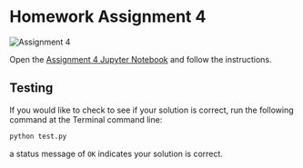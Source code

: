 # Homework Assignment 4

![Assignment 4](https://github.com/PGE392K/assignment4-solution/workflows/.github/workflows/main.yml/badge.svg)

Open the [Assignment 4 Jupyter Notebook](assignment4.ipynb) and follow the instructions.

## Testing

If you would like to check to see if your solution is correct, run the following command at the Terminal command line:

```bash
python test.py
```

a status message of `OK` indicates your solution is correct.
